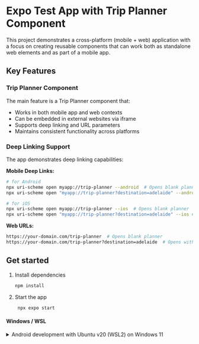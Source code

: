 # Expo Test App with Trip Planner Component

This project demonstrates a cross-platform (mobile + web) application with a focus on creating reusable components that can work both as standalone web elements and as part of a mobile app.

## Key Features

### Trip Planner Component

The main feature is a Trip Planner component that:

- Works in both mobile app and web contexts
- Can be embedded in external websites via iframe
- Supports deep linking and URL parameters
- Maintains consistent functionality across platforms

### Deep Linking Support

The app demonstrates deep linking capabilities:

**Mobile Deep Links:**

```bash
# for Android
npx uri-scheme open myapp://trip-planner --android  # Opens blank planner
npx uri-scheme open "myapp://trip-planner?destination=adelaide" --android # Opens with Adelaide pre-filled

# for iOS
npx uri-scheme open myapp://trip-planner --ios  # Opens blank planner
npx uri-scheme open "myapp://trip-planner?destination=adelaide" --ios # Opens with Adelaide pre-filled
```

**Web URLs:**

```bash
https://your-domain.com/trip-planner  # Opens blank planner
https://your-domain.com/trip-planner?destination=adelaide  # Opens with Adelaide pre-filled
```

## Get started

1. Install dependencies

   ```bash
   npm install
   ```

2. Start the app

   ```bash
    npx expo start
   ```


#### Windows / WSL
<details>
<summary>Android development with Ubuntu v20 (WSL2) on Windows 11</summary>  
<br>

**Ubuntu:**
 - Install Android Studio
 - Install at least `open-jdk17`

**Android:**
 - Enable Developer mode
 - Enable WiFI debugging
 - Tap WiFI debugging > Pair via code (or QR)

**Windows:**
 - Update/Create `%USERPROFILE/.wslconfig`
	```
	[wsl2]
	networkingMode=mirrored
	[experimental]
	hostAddressLoopback=true
	```
 - Restart WSL:
	- `wsl --shutdown`
	- Open a new WSL Terminal
 - Download and extract ADB
 - run: `adp pair [ip]:[port]` then use the code from the phone
 - [need to kill winnat](https://stackoverflow.com/questions/26952483/adb-server-not-running):  
 	- `net stop winnat`
 - `adb start-server`
 - `adb connect [ip]:[port]`
 	Not the same port as the pairing...go back one screen on the phone, to the root of the "Wifi debugging" menu, and observe that port
 	Also had to turn off and on, and `adb kill-server`/`adb start-server` a couple times
 - Open Firewall ports:
 	- I opened 8091-8090 for good measure
 	- Selected only Private networks for a little safety
 	- Need to allow all connections, not just secured ones.


**Back in Ubuntu:**
 - Needed to update `app.json`:
	```
	{
		"expo": {
			"android": {
				"runtimeVersion": "~52.0.9"
			}
		}
	}
	```
- run: `expo run:android` to build a package
</details>
